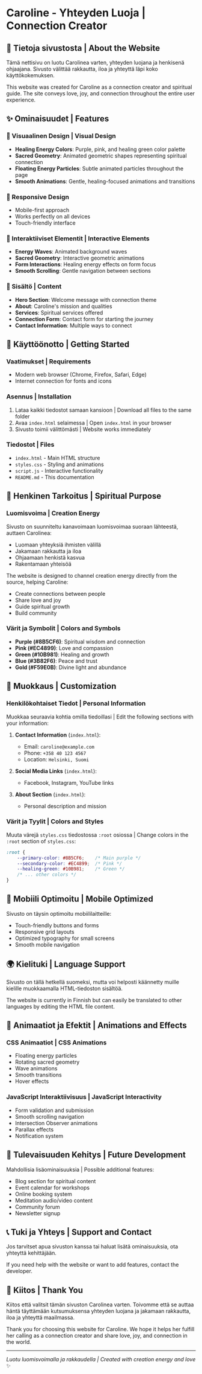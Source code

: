 # Caroline - Yhteyden Luoja | Connection Creator

## 🌟 Tietoja sivustosta | About the Website

Tämä nettisivu on luotu Carolinea varten, yhteyden luojana ja henkisenä ohjaajana. Sivusto välittää rakkautta, iloa ja yhteyttä läpi koko käyttökokemuksen.

This website was created for Caroline as a connection creator and spiritual guide. The site conveys love, joy, and connection throughout the entire user experience.

## ✨ Ominaisuudet | Features

### 🎨 Visuaalinen Design | Visual Design
- **Healing Energy Colors**: Purple, pink, and healing green color palette
- **Sacred Geometry**: Animated geometric shapes representing spiritual connection
- **Floating Energy Particles**: Subtle animated particles throughout the page
- **Smooth Animations**: Gentle, healing-focused animations and transitions

### 📱 Responsive Design
- Mobile-first approach
- Works perfectly on all devices
- Touch-friendly interface

### 🌊 Interaktiiviset Elementit | Interactive Elements
- **Energy Waves**: Animated background waves
- **Sacred Geometry**: Interactive geometric animations
- **Form Interactions**: Healing energy effects on form focus
- **Smooth Scrolling**: Gentle navigation between sections

### 📝 Sisältö | Content
- **Hero Section**: Welcome message with connection theme
- **About**: Caroline's mission and qualities
- **Services**: Spiritual services offered
- **Connection Form**: Contact form for starting the journey
- **Contact Information**: Multiple ways to connect

## 🚀 Käyttöönotto | Getting Started

### Vaatimukset | Requirements
- Modern web browser (Chrome, Firefox, Safari, Edge)
- Internet connection for fonts and icons

### Asennus | Installation
1. Lataa kaikki tiedostot samaan kansioon | Download all files to the same folder
2. Avaa `index.html` selaimessa | Open `index.html` in your browser
3. Sivusto toimii välittömästi | Website works immediately

### Tiedostot | Files
- `index.html` - Main HTML structure
- `styles.css` - Styling and animations
- `script.js` - Interactive functionality
- `README.md` - This documentation

## 🎯 Henkinen Tarkoitus | Spiritual Purpose

### Luomisvoima | Creation Energy
Sivusto on suunniteltu kanavoimaan luomisvoimaa suoraan lähteestä, auttaen Carolinea:
- Luomaan yhteyksiä ihmisten välillä
- Jakamaan rakkautta ja iloa
- Ohjaamaan henkistä kasvua
- Rakentamaan yhteisöä

The website is designed to channel creation energy directly from the source, helping Caroline:
- Create connections between people
- Share love and joy
- Guide spiritual growth
- Build community

### Värit ja Symbolit | Colors and Symbols
- **Purple (#8B5CF6)**: Spiritual wisdom and connection
- **Pink (#EC4899)**: Love and compassion
- **Green (#10B981)**: Healing and growth
- **Blue (#3B82F6)**: Peace and trust
- **Gold (#F59E0B)**: Divine light and abundance

## 🔧 Muokkaus | Customization

### Henkilökohtaiset Tiedot | Personal Information
Muokkaa seuraavia kohtia omilla tiedoillasi | Edit the following sections with your information:

1. **Contact Information** (`index.html`):
   - Email: `caroline@example.com`
   - Phone: `+358 40 123 4567`
   - Location: `Helsinki, Suomi`

2. **Social Media Links** (`index.html`):
   - Facebook, Instagram, YouTube links

3. **About Section** (`index.html`):
   - Personal description and mission

### Värit ja Tyylit | Colors and Styles
Muuta värejä `styles.css` tiedostossa `:root` osiossa | Change colors in the `:root` section of `styles.css`:

```css
:root {
    --primary-color: #8B5CF6;    /* Main purple */
    --secondary-color: #EC4899;  /* Pink */
    --healing-green: #10B981;    /* Green */
    /* ... other colors */
}
```

## 📱 Mobiili Optimoitu | Mobile Optimized

Sivusto on täysin optimoitu mobiililaitteille:
- Touch-friendly buttons and forms
- Responsive grid layouts
- Optimized typography for small screens
- Smooth mobile navigation

## 🌍 Kielituki | Language Support

Sivusto on tällä hetkellä suomeksi, mutta voi helposti käännetty muille kielille muokkaamalla HTML-tiedoston sisältöä.

The website is currently in Finnish but can easily be translated to other languages by editing the HTML file content.

## 🎨 Animaatiot ja Efektit | Animations and Effects

### CSS Animaatiot | CSS Animations
- Floating energy particles
- Rotating sacred geometry
- Wave animations
- Smooth transitions
- Hover effects

### JavaScript Interaktiivisuus | JavaScript Interactivity
- Form validation and submission
- Smooth scrolling navigation
- Intersection Observer animations
- Parallax effects
- Notification system

## 🔮 Tulevaisuuden Kehitys | Future Development

Mahdollisia lisäominaisuuksia | Possible additional features:
- Blog section for spiritual content
- Event calendar for workshops
- Online booking system
- Meditation audio/video content
- Community forum
- Newsletter signup

## 📞 Tuki ja Yhteys | Support and Contact

Jos tarvitset apua sivuston kanssa tai haluat lisätä ominaisuuksia, ota yhteyttä kehittäjään.

If you need help with the website or want to add features, contact the developer.

## 🌟 Kiitos | Thank You

Kiitos että valitsit tämän sivuston Carolinea varten. Toivomme että se auttaa häntä täyttämään kutsumuksensa yhteyden luojana ja jakamaan rakkautta, iloa ja yhteyttä maailmassa.

Thank you for choosing this website for Caroline. We hope it helps her fulfill her calling as a connection creator and share love, joy, and connection in the world.

---

*Luotu luomisvoimalla ja rakkaudella | Created with creation energy and love* ✨
